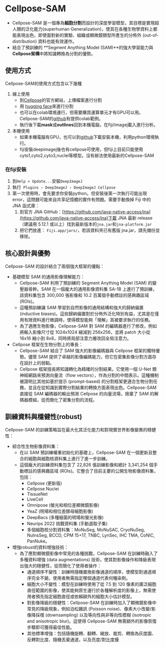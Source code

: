 # Cellpose-SAM 
* Cellpose-SAM 是一個專為**細胞分割**而設計的深度學習模型，其目標是實現超人類的泛化能力(superhuman Generalization)，使其在各種生物學資料上都能表現出色，即使面對新的實驗、組織或顯微鏡類型所產生的分佈外 (out-of-distribution) 資料也能有效運作。
* 結合了預訓練的 **Segment Anything Model (SAM)**的強大學習能力與 **Cellpose架構**中將知識轉換為分割的優勢。

## 使用方式
Cellpose-SAM的使用方式包含以下幾種

1. 線上使用
    *   到[Cellpose](https://www.cellpose.org/)的官方網站，上傳檔案進行分割
    *   用 [hugging face](https://huggingface.co/spaces/mouseland/cellpose)來進行分割
    *   也可以在colab環境運行，但需要購買運算單元才有GPU可以用。Cellpose-SAM的[github](https://github.com/MouseLand/cellpose)有提供colab範例。
    *   執行後下載**mask**或**outlines**回到本機電腦，在fiji/imagej載入進行分析。
2. 本機使用     
    *   如果本機電腦有GPU，也可以到[github](https://github.com/MouseLand/cellpose)下載安裝本機，利用python環境執行。   
    *   fiji安裝deepimagej後也有cellpose可使用，但fiji上目前只能使用cyto1,cyto2,cyto3,nuclei等模型。沒有辦法使用最新的Cellpose-SAM


### 在fiji安裝
1. 到`Help > Update...`安裝`DeepImageJ`
2. 執行` Plugins › DeepImageJ › DeepImageJ Cellpose`
3. 第一次使用時，會先要求你安裝python。但安裝後第一次執行可能出現error，這問題可能來自共享記憶體的實作有問題。需要手動換掉 Fiji 中的 JNA 函式庫：
    1. 到官方 JNA GitHub：[https://github.com/java-native-access/jna](https://github.com/java-native-access/jna)下載 JNA 最新 release（建議用 5.12.1 或以上）找到最新版本的`jna.jar`和`jna-platform.jar`
    2. 把它們放進： `Fiji.app/jars/`，若該資料夾已有舊版 jna.jar，請先備份並移除。

## 核心設計與優勢

Cellpose-SAM 的設計結合了兩個強大框架的優點：

- 基礎模型 SAM 的通用影像理解能力：
    - Cellpose-SAM 利用了預訓練的 Segment Anything Model (SAM) 的變壓器骨幹。SAM 在一個龐大的通用影像資料集 SA-1B 上進行了預訓練，該資料集包含 300,000 張影像和 10.2 百萬個手動標註的感興趣區域 (ROIs)。
    - 這種預訓練讓 SAM 學習到自然影像的通用結構和強大的歸納偏置 (inductive biases)。這些歸納偏置對於分佈外泛化特別有益，尤其是在僅用有限資料進行微調時，使得模型能夠「理解」其被要求執行的任務。
    - 為了適應生物影像，Cellpose-SAM 對 SAM 的編碼器進行了修改，例如將輸入影像尺寸從 1024x1024 縮減到 256x256，並將 patch 大小從 16x16 縮小到 8x8，同時將局部注意力層改回全局注意力。
- Cellpose 框架在生物分割上的專長：
    - Cellpose-SAM 結合了 SAM 強大的影像編碼器與 Cellpose 框架的獨特優勢。儘管 SAM 提供了卓越的影像編碼能力，但它在密集影像分割方面存在設計上的弱點。
    - Cellpose 框架擅長將知識轉化為精確的分割結果。它使用一個 U-Net 類神經網路來預測向量流（flow vectors），作為分割的中間表示。這種機制被證明比其他如基於提示 (prompt-based) 的分割框架更適合生物分割任務，並且在從知識到實際分割結果的轉換方面表現出色。Cellpose-SAM 直接從 SAM 編碼器的輸出預測 Cellpose 的向量流場，捨棄了 SAM 的解碼器模組，從而簡化了密集分割的流程。
## 訓練資料與穩健性(robust)
Cellpose-SAM 的訓練策略旨在最大化其泛化能力和對現實世界影像變異的穩健性：

- 綜合性生物影像資料集：
    - 在以 SAM 預訓練權重初始化的基礎上，Cellpose-SAM 在一個更新且整合的細胞與細胞核資料集上進行了進一步訓練。
    - 這個龐大的訓練資料集包含了 22,826 張訓練影像和總計 3,341,254 個手動標註的感興趣區域 (ROIs)。它整合了目前主要的公開生物影像資料集，包括：
        - Cellpose (更新版)
        - Cellpose Nuclei
        - TissueNet
        - LiveCell
        - Omnipose (螢光和相位差顯微鏡影像)
        - YeaZ (明場和相位差酵母細胞影像)
        - DeepBacs (多種細菌的明場和螢光影像)
        - Neurips 2022 挑戰資料集 (手動選取子集)
        - 多個細胞核分割資料集：MoNuSeg, MoNuSAC, CryoNuSeg, NuInsSeg, BCCD, CPM 15+17, TNBC, LynSec, IHC TMA, CoNIC, PanNuke。
- 增強robust的資料增強技術：
    - 為了應對顯微鏡影像中常見的各種挑戰，Cellpose-SAM 在訓練時融入了多種資料增強 (data augmentations) 技術，使其對影像操作和降級表現出強大的穩健性，從而簡化了使用者操作：
        - 通道順序不變性：訓練時隨機置換影像通道的順序，使模型對通道順序完全不變。使用者無需指定哪個通道代表何種染劑。
        - 細胞大小不變性：模型在訓練時使用了從 7.5 到 120 像素的廣泛細胞直徑範圍的影像，使其能夠原生運行於各種解析度的影像上，無需使用者預先指定細胞直徑或依賴額外的細胞大小估計模型。
        - 對影像降級的穩健性：Cellpose-SAM 在訓練時加入了顯微鏡影像中常見的降級現象，例如泊松雜訊 (Poisson noise)、像素大小改變/影像降採樣 (downsampling) 以及等向性與非等向性模糊 (isotropic and anisotropic blur)。這使得 Cellpose-SAM 無需額外的影像恢復步驟即可獲得最佳性能。
        - 其他標準增強：包括隨機旋轉、翻轉、縮放、裁剪、轉換為灰度圖、反轉對比度、隨機丟棄通道，以及亮度/對比度擾